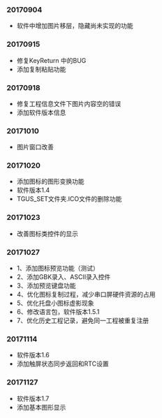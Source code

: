 ### 20170904

- 软件中增加图片移层，隐藏尚未实现的功能
### 20170915
- 修复KeyReturn 中的BUG
- 添加复制粘贴功能
### 20170918
- 修复工程信息文件下图片内容空的错误
- 添加软件版本信息
### 20171010
- 图片窗口改善
### 20171020
- 添加图标的图形变换功能
- 软件版本1.4
- TGUS_SET文件夹.ICO文件的删除功能
### 20171023
- 改善图标类控件的显示
### 20171027
- 1、添加图标预览功能（测试）
- 2、添加GBK录入、ASCII录入控件
- 3、添加预览键盘功能
- 4、优化图标复制过程，减少串口屏硬件资源的占用
- 5、优化托盘小图标虚影现象
- 6、修改语言包，软件版本1.5.1
- 7、优化历史工程记录，避免同一工程被重复注册
### 20171114
- 软件版本1.6
- 添加触屏状态同步返回和RTC设置
### 20171127
- 软件版本1.7
- 添加基本图形显示
